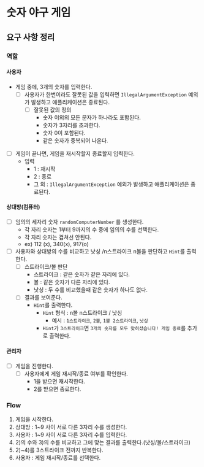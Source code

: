 # 숫자 야구 게임
## 요구 사항 정리
### 역할
#### 사용자
- 게임 중에, 3개의 숫자를 입력한다.
  - [ ] 사용자가 한번이라도 잘못된 값을 입력하면 `IllegalArgumentException` 예외가 발생하고 애플리케이션은 종료된다.
    - [ ] 잘못된 값의 정의
      - 숫자 이외의 모든 문자가 하나라도 포함된다.
      - 숫자가 3자리를 초과한다.
      - 숫자 0이 포함된다.
      - 같은 숫자가 중복되어 나온다.
- [ ] 게임이 끝나면, 게임을 재시작할지 종료할지 입력한다.
    - 입력
        - 1 : 재시작
        - 2 : 종료
        - 그 외 : `IllegalArgumentException` 예외가 발생하고 애플리케이션은 종료된다.

#### 상대방(컴퓨터)
- [ ] 임의의 세자리 숫자 `randomComputerNumber` 를 생성한다.
    - 각 자리 숫자는 1부터 9까지의 수 중에 임의의 수를 선택한다.
    - 각 자리 숫자는 겹쳐선 안된다. 
    - ex) 112 (x), 340(x), 917(o)
- [ ] 사용자와 상대방의 수를 비교하고 낫싱 /n스트라이크 n볼을 판단하고 `Hint`를 출력한다.
  - [ ] 스트라이크/볼 판단
    - 스트라이크 : 같은 숫자가 같은 자리에 있다.
    - 볼 : 같은 숫자가 다른 자리에 있다.
    - 낫싱 : 두 수를 비교했을때 같은 숫자가 하나도 없다.
  - [ ] 결과를 보여준다.
    - `Hint`를 출력한다.
      - `Hint` 형식 : n볼 n스트라이크 / 낫싱
        - 예시 : `1스트라이크`, `2볼`, `1볼 2스트라이크`, `낫싱`
      - `Hint`가 `3스트라이크`면 `3개의 숫자를 모두 맞히셨습니다! 게임 종료`를 추가로 출력한다.

#### 관리자
- [ ] 게임을 진행한다.
  - [ ] 사용자에게 게임 재시작/종료 여부를 확인한다.
    - 1을 받으면 재시작한다.
    - 2를 받으면 종료한다.


### Flow

1. 게임을 시작한다.
2. 상대방 : 1~9 사이 서로 다른 3자리 수를 생성한다.
3. 사용자 : 1~9 사이 서로 다른 3자리 수를 입력한다.
4. 2)의 수와 3)의 수를 비교하고 그에 맞는 결과를 출력한다.(낫싱/볼/스트라이크)
5. 2)~4)를 3스트라이크 전까지 반복한다. 
6. 사용자 : 게임 재시작/종료를 선택한다.
